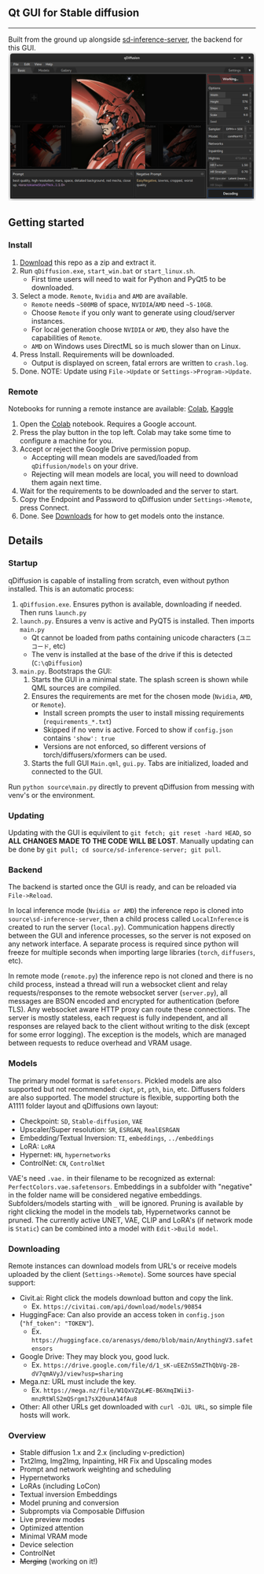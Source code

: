 ## Qt GUI for Stable diffusion
--------
Built from the ground up alongside [sd-inference-server](https://github.com/arenasys/sd-inference-server), the backend for this GUI.
![example](https://github.com/arenasys/qDiffusion/raw/master/screenshot.png)
## Getting started
### Install
1. [Download](https://github.com/arenasys/qDiffusion/archive/refs/heads/master.zip) this repo as a zip and extract it.
2. Run `qDiffusion.exe`, `start_win.bat` or `start_linux.sh`.
	- First time users will need to wait for Python and PyQt5 to be downloaded.
3. Select a mode. `Remote`, `Nvidia` and `AMD` are available.
	- `Remote` needs `~500MB` of space, `NVIDIA`/`AMD` need `~5-10GB`.
	- Choose `Remote` if you only want to generate using cloud/server instances.
	- For local generation choose `NVIDIA` or `AMD`, they also have the capabilities of `Remote`.
	- `AMD` on Windows uses DirectML so is much slower than on Linux.
4. Press Install. Requirements will be downloaded.
	- Output is displayed on screen, fatal errors are written to `crash.log`.
5. Done. NOTE: Update using `File->Update` or `Settings->Program->Update`.

### Remote
Notebooks for running a remote instance are available: [Colab](https://colab.research.google.com/github/arenasys/qDiffusion/blob/master/remote_colab.ipynb), [Kaggle](https://www.kaggle.com/code/arenasys/qdiffusion)
1. Open the [Colab](https://colab.research.google.com/github/arenasys/qDiffusion/blob/master/remote_colab.ipynb) notebook. Requires a Google account.
2. Press the play button in the top left. Colab may take some time to configure a machine for you.
3. Accept or reject the Google Drive permission popup.
	- Accepting will mean models are saved/loaded from `qDiffusion/models` on your drive.
	- Rejecting will mean models are local, you will need to download them again next time.
4. Wait for the requirements to be downloaded and the server to start.
5. Copy the Endpoint and Password to qDiffusion under `Settings->Remote`, press Connect.
6. Done. See [Downloads](#downloading) for how to get models onto the instance.

## Details
### Startup
qDiffusion is capable of installing from scratch, even without python installed. This is an automatic process:
1. `qDiffusion.exe`. Ensures python is available, downloading if needed. Then runs `launch.py`
2. `launch.py`. Ensures a venv is active and PyQT5 is installed. Then imports `main.py`
	- Qt cannot be loaded from paths containing unicode characters (`ユニコード`, etc)
	- The venv is installed at the base of the drive if this is detected (`C:\qDiffusion`)
3. `main.py`. Bootstraps the GUI:
	1. Starts the GUI in a minimal state. The splash screen is shown while QML sources are compiled.
	2. Ensures the requirements are met for the chosen mode (`Nvidia`, `AMD`, or `Remote`).
		- Install screen prompts the user to install missing requirements (`requirements_*.txt`)
		- Skipped if no venv is active. Forced to show if `config.json` contains `'show': true`
		- Versions are not enforced, so different versions of torch/diffusers/xformers can be used.
	3. Starts the full GUI `Main.qml`, `gui.py`. Tabs are initialized, loaded and connected to the GUI.

Run `python source\main.py` directly to prevent qDiffusion from messing with venv's or the environment.

### Updating
Updating with the GUI is equivilent to `git fetch; git reset -hard HEAD`, so **ALL CHANGES MADE TO THE CODE WILL BE LOST**. Manually updating can be done by `git pull; cd source/sd-inference-server; git pull`.

### Backend
The backend is started once the GUI is ready, and can be reloaded via `File->Reload`.

In local inference mode (`Nvidia or AMD`) the inference repo is cloned into `source\sd-inference-server`, then a child process called `LocalInference` is created to run the server (`local.py`). Communication happens directly between the GUI and inference processes, so the server is not exposed on any network interface. A separate process is required since python will freeze for multiple seconds when importing large libraries (`torch`, `diffusers`, etc).

In remote mode (`remote.py`) the inference repo is not cloned and there is no child process, instead a thread will run a websocket client and relay requests/responses to the remote websocket server (`server.py`), all messages are BSON encoded and encrypted for authentication (before TLS). Any websocket aware HTTP proxy can route these connections. The server is mostly stateless, each request is fully independent, and all responses are relayed back to the client without writing to the disk (except for some error logging). The exception is the models, which are managed between requests to reduce overhead and VRAM usage.

### Models
The primary model format is `safetensors`. Pickled models are also supported but not recommended: `ckpt`, `pt`, `pth`, `bin`, etc. Diffusers folders are also supported. The model structure is flexible, supporting both the A1111 folder layout and qDiffusions own layout:
- Checkpoint: `SD`, `Stable-diffusion`, `VAE`
- Upscaler/Super resolution: `SR`, `ESRGAN`, `RealESRGAN`
- Embedding/Textual Inversion: `TI`, `embeddings`, `../embeddings`
- LoRA: `LoRA`
- Hypernet: `HN`, `hypernetworks`
- ControlNet: `CN`, `ControlNet`

VAE's need `.vae.` in their filename to be recognized as external: `PerfectColors.vae.safetensors`. Embeddings in a subfolder with "negative" in the folder name will be considered negative embeddings. Subfolders/models starting with `_` will be ignored. Pruning is available by right clicking the model in the models tab, Hypernetworks cannot be pruned. The currently active UNET, VAE, CLIP and LoRA's (if network mode is `Static`) can be combined into a model with `Edit->Build model`.

### Downloading
Remote instances can download models from URL's or receive models uploaded by the client (`Settings->Remote`). Some sources have special support:
- Civit.ai: Right click the models download button and copy the link.
	- Ex. `https://civitai.com/api/download/models/90854`
- HuggingFace: Can also provide an access token in `config.json` (`"hf_token": "TOKEN"`).
	- Ex. `https://huggingface.co/arenasys/demo/blob/main/AnythingV3.safetensors`
- Google Drive: They may block you, good luck.
	- Ex. `https://drive.google.com/file/d/1_sK-uEEZnS5mZThQbVg-2B-dV7qmAVyJ/view?usp=sharing`
- Mega.nz: URL must include the key.
	- Ex. `https://mega.nz/file/W1QxVZpL#E-B6XmqIWii3-mnzRtWlS2mQSrgm17sX20unA14fAu8`
- Other: All other URLs get downloaded with `curl -OJL URL`, so simple file hosts will work.

### Overview
- Stable diffusion 1.x and 2.x (including v-prediction)
- Txt2Img, Img2Img, Inpainting, HR Fix and Upscaling modes
- Prompt and network weighting and scheduling
- Hypernetworks
- LoRAs (including LoCon)
- Textual inversion Embeddings
- Model pruning and conversion
- Subprompts via Composable Diffusion
- Live preview modes
- Optimized attention
- Minimal VRAM mode
- Device selection
- ControlNet
- ~~Merging~~ (working on it!)